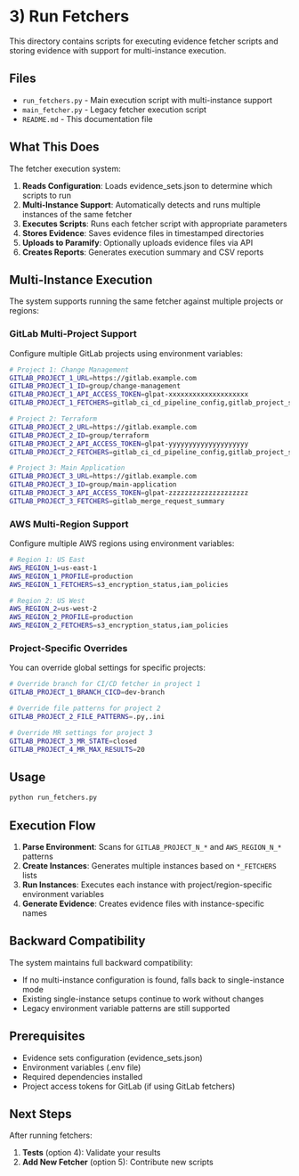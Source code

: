 # 3) Run Fetchers

This directory contains scripts for executing evidence fetcher scripts and storing evidence with support for multi-instance execution.

## Files

- `run_fetchers.py` - Main execution script with multi-instance support
- `main_fetcher.py` - Legacy fetcher execution script
- `README.md` - This documentation file

## What This Does

The fetcher execution system:

1. **Reads Configuration**: Loads evidence_sets.json to determine which scripts to run
2. **Multi-Instance Support**: Automatically detects and runs multiple instances of the same fetcher
3. **Executes Scripts**: Runs each fetcher script with appropriate parameters
4. **Stores Evidence**: Saves evidence files in timestamped directories
5. **Uploads to Paramify**: Optionally uploads evidence files via API
6. **Creates Reports**: Generates execution summary and CSV reports

## Multi-Instance Execution

The system supports running the same fetcher against multiple projects or regions:

### GitLab Multi-Project Support

Configure multiple GitLab projects using environment variables:

```bash
# Project 1: Change Management
GITLAB_PROJECT_1_URL=https://gitlab.example.com
GITLAB_PROJECT_1_ID=group/change-management
GITLAB_PROJECT_1_API_ACCESS_TOKEN=glpat-xxxxxxxxxxxxxxxxxxxx
GITLAB_PROJECT_1_FETCHERS=gitlab_ci_cd_pipeline_config,gitlab_project_summary,gitlab_merge_request_summary

# Project 2: Terraform
GITLAB_PROJECT_2_URL=https://gitlab.example.com
GITLAB_PROJECT_2_ID=group/terraform
GITLAB_PROJECT_2_API_ACCESS_TOKEN=glpat-yyyyyyyyyyyyyyyyyyyy
GITLAB_PROJECT_2_FETCHERS=gitlab_ci_cd_pipeline_config,gitlab_project_summary

# Project 3: Main Application
GITLAB_PROJECT_3_URL=https://gitlab.example.com
GITLAB_PROJECT_3_ID=group/main-application
GITLAB_PROJECT_3_API_ACCESS_TOKEN=glpat-zzzzzzzzzzzzzzzzzzzz
GITLAB_PROJECT_3_FETCHERS=gitlab_merge_request_summary
```

### AWS Multi-Region Support

Configure multiple AWS regions using environment variables:

```bash
# Region 1: US East
AWS_REGION_1=us-east-1
AWS_REGION_1_PROFILE=production
AWS_REGION_1_FETCHERS=s3_encryption_status,iam_policies

# Region 2: US West
AWS_REGION_2=us-west-2
AWS_REGION_2_PROFILE=production
AWS_REGION_2_FETCHERS=s3_encryption_status,iam_policies
```

### Project-Specific Overrides

You can override global settings for specific projects:

```bash
# Override branch for CI/CD fetcher in project 1
GITLAB_PROJECT_1_BRANCH_CICD=dev-branch

# Override file patterns for project 2
GITLAB_PROJECT_2_FILE_PATTERNS=.py,.ini

# Override MR settings for project 3
GITLAB_PROJECT_3_MR_STATE=closed
GITLAB_PROJECT_4_MR_MAX_RESULTS=20
```

## Usage

```bash
python run_fetchers.py
```

## Execution Flow

1. **Parse Environment**: Scans for `GITLAB_PROJECT_N_*` and `AWS_REGION_N_*` patterns
2. **Create Instances**: Generates multiple instances based on `*_FETCHERS` lists
3. **Run Instances**: Executes each instance with project/region-specific environment variables
4. **Generate Evidence**: Creates evidence files with instance-specific names

## Backward Compatibility

The system maintains full backward compatibility:
- If no multi-instance configuration is found, falls back to single-instance mode
- Existing single-instance setups continue to work without changes
- Legacy environment variable patterns are still supported

## Prerequisites

- Evidence sets configuration (evidence_sets.json)
- Environment variables (.env file)
- Required dependencies installed
- Project access tokens for GitLab (if using GitLab fetchers)

## Next Steps

After running fetchers:

1. **Tests** (option 4): Validate your results
2. **Add New Fetcher** (option 5): Contribute new scripts
